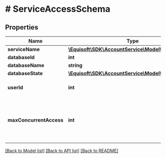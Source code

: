 # # ServiceAccessSchema

## Properties

Name | Type | Description | Notes
------------ | ------------- | ------------- | -------------
**serviceName** | [**\Equisoft\SDK\AccountService\Model\ServiceName**](ServiceName.md) |  | [optional] 
**databaseId** | **int** |  | [optional] 
**databaseName** | **string** |  | [optional] 
**databaseState** | [**\Equisoft\SDK\AccountService\Model\DatabaseState**](DatabaseState.md) |  | [optional] 
**userId** | **int** | Local ID of the user in the database. | [optional] 
**maxConcurrentAccess** | **int** | Number of concurrent desktop session allowed for Equisoft/Connect. 0 for unlimited access. | [optional] 

[[Back to Model list]](../../README.md#documentation-for-models) [[Back to API list]](../../README.md#documentation-for-api-endpoints) [[Back to README]](../../README.md)


